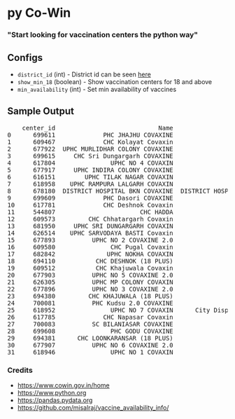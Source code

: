# py Co-Win
### "Start looking for vaccination centers the python way"

## Configs 

* `district_id` (int) - District id can be seen [here](https://github.com/PSNAppz/pycowin/blob/master/data/districts.csv)
* `show_min_18` (boolean) - Show vaccination centers for 18 and above
* `min_availability` (int) - Set min availability of vaccines

## Sample Output
<pre>
    center_id                            Name                                            address  ... Min Age Limit Available Capacity        Date
0      699611             PHC JHAJHU COVAXINE                                        Jhajjhu PHC  ...            45                  0  13-05-2021
1      609467             CHC Kolayat Covaxin                                        CHC Kolayat  ...            45                  0  13-05-2021
2      677922  UPHC MURLIDHAR COLONY COVAXINE                          MURLIDHAR VYAS COLONY BKN  ...            45                  0  13-05-2021
3      699615     CHC Sri Dungargarh COVAXINE                         CHC Sri Dungargarh Bikaner  ...            45                  0  13-05-2021
4      617804               UPHC NO 4 COVAXIN                      UPHC No 4 VIVEK NAGAR BIKANER  ...            45                  0  13-05-2021
5      677917     UPHC INDIRA COLONY COVAXINE                             UPHC INDIRA COLONY BKN  ...            45                  0  13-05-2021
6      616151        UPHC TILAK NAGAR COVAXIN                                TILAK NAGAR BIKANER  ...            45                  0  13-05-2021
7      618958    UPHC RAMPURA LALGARH COVAXIN                       UPHC RAMPURA LALGARH BIKANER  ...            45                  0  13-05-2021
8      678180  DISTRICT HOSPITAL BKN COVAXINE  DISTRICT HOSPITAL BKN COVAXINE NEAR JASSUSAR G...  ...            45                  0  13-05-2021
9      699609             PHC Dasori COVAXINE                                 PHC Dasori Kolayat  ...            45                  0  13-05-2021
10     617781             CHC Deshnok Covaxin                                CHC DESHNOK Deshnok  ...            45                  0  13-05-2021
11     544807                       CHC HADDA                                          CHC Hadda  ...            45                  0  13-05-2021
12     609573         CHC Chhatargarh Covaxin                          CHC Chhatargarh Khajuwala  ...            45                  0  13-05-2021
13     681950     UPHC SRI DUNGARGARH COVAXIN                        UPHC SRI DUNGARGARH BIKANER  ...            45                  0  13-05-2021
14     626514    UPHC SARVODAYA BASTI Covaxin                       UPHC SARVODAYA BASTI Bikaner  ...            45                  0  13-05-2021
15     677893          UPHC NO 2 COVAXINE 2.0                              BHUJIYA BAJAR BIKANER  ...            45                  0  13-05-2021
16     609580               CHC Pugal Covaxin                                          CHC Pugal  ...            45                  0  13-05-2021
17     682842              UPHC NOKHA COVAXIN                                         UPHC NOKHA  ...            45                  0  13-05-2021
18     694110           CHC DESHNOK (18 PLUS)                                        CHC DESHNOK  ...            18                  0  13-05-2021
19     609512           CHC Khajuwala Covaxin                                      CHC Khajuwala  ...            45                  0  13-05-2021
20     677903          UPHC NO 5 COVAXINE 2.0                                  ZINA ROAD BIKANER  ...            45                  0  13-05-2021
21     626305          UPHC MP COLONY COVAXIN                                  MP COLONY BIKANER  ...            45                  0  13-05-2021
22     677896          UPHC NO 3 COVAXINE 2.0                               DHANPAT RAI MARK BKN  ...            45                  0  13-05-2021
23     694380         CHC KHAJUWALA (18 PLUS)                                      CHC KHAJUWALA  ...            18                  0  13-05-2021
24     700081          PHC Kudsu 2.0 COVAXINE                                    PHC Kudsu Nokha  ...            45                  0  13-05-2021
25     618952               UPHC NO 7 COVAXIN      City Dispensary No 7 Rani Bazar Ind Area UPHC  ...            45                  0  13-05-2021
26     617785             CHC Napasar Covaxin                                        CHC Napasar  ...            45                  0  13-05-2021
27     700083          SC BILANIASAR COVAXINE                   SC BILANIASAR(PHC MAINSAR) NOKHA  ...            45                  0  13-05-2021
28     699608               PHC GODU COVAXINE                                   Godu Phc Kolayat  ...            45                  0  13-05-2021
29     694381      CHC LOONKARANSAR (18 PLUS)                                   CHC LOONKARANSAR  ...            18                  0  13-05-2021
30     677907          UPHC NO 6 COVAXINE 2.0                              NATHUSAR GATE BIKANER  ...            45                  0  13-05-2021
31     618946               UPHC NO 1 COVAXIN                      UPHC 01 Old Jail Road Bikaner  ...            45                  0  13-05-2021
</pre>


### Credits
- https://www.cowin.gov.in/home
- https://www.python.org
- https://pandas.pydata.org
- https://github.com/misalraj/vaccine_availability_info/
